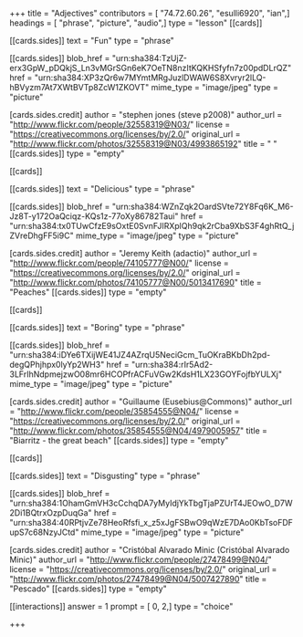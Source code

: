 +++
title = "Adjectives"
contributors = [ "74.72.60.26", "esulli6920", "ian",]
headings = [ "phrase", "picture", "audio",]
type = "lesson"
[[cards]]

[[cards.sides]]
text = "Fun"
type = "phrase"

[[cards.sides]]
blob_href = "urn:sha384:TzUjZ-erx3GpW_pDQkjS_Ln3vMGrSGn6eK7OeTN8nzItKQKHSfyfn7z00pdDLrQZ"
href = "urn:sha384:XP3zQr6w7MYmtMRgJuzlDWAW6S8Xvryr2lLQ-hBVyzm7At7XWtBVTp8ZcW1ZKOVT"
mime_type = "image/jpeg"
type = "picture"

[cards.sides.credit]
author = "stephen jones (steve p2008)"
author_url = "http://www.flickr.com/people/32558319@N03/"
license = "https://creativecommons.org/licenses/by/2.0/"
original_url = "http://www.flickr.com/photos/32558319@N03/4993865192"
title = " "
[[cards.sides]]
type = "empty"

[[cards]]

[[cards.sides]]
text = "Delicious"
type = "phrase"

[[cards.sides]]
blob_href = "urn:sha384:WZnZqk2OardSVte72Y8Fq6K_M6-Jz8T-y172OaQciqz-KQs1z-77oXy86782Taui"
href = "urn:sha384:tx0TUwCfzE9sOxtE0SvnFJIRXplQh9qk2rCba9XbS3F4ghRtQ_jZVreDhgFF5i9C"
mime_type = "image/jpeg"
type = "picture"

[cards.sides.credit]
author = "Jeremy Keith (adactio)"
author_url = "http://www.flickr.com/people/74105777@N00/"
license = "https://creativecommons.org/licenses/by/2.0/"
original_url = "http://www.flickr.com/photos/74105777@N00/5013417690"
title = "Peaches"
[[cards.sides]]
type = "empty"

[[cards]]

[[cards.sides]]
text = "Boring"
type = "phrase"

[[cards.sides]]
blob_href = "urn:sha384:iDYe6TXijWE41JZ4AZrqU5NeciGcm_TuOKraBKbDh2pd-degQPhjhpx0lyYp2WH3"
href = "urn:sha384:rIr5Ad2-3LFrIhNdpmejzwO08mr6HCOPfrACFuVGw2KdsH1LX23GOYFojfbYULXj"
mime_type = "image/jpeg"
type = "picture"

[cards.sides.credit]
author = "Guillaume (Eusebius@Commons)"
author_url = "http://www.flickr.com/people/35854555@N04/"
license = "https://creativecommons.org/licenses/by/2.0/"
original_url = "http://www.flickr.com/photos/35854555@N04/4979005957"
title = "Biarritz - the great beach"
[[cards.sides]]
type = "empty"

[[cards]]

[[cards.sides]]
text = "Disgusting"
type = "phrase"

[[cards.sides]]
blob_href = "urn:sha384:1OhamGmVH3cCchqDA7yMyIdjYkTbgTjaPZUrT4JEOwO_D7W2Di1BQtrxOzpDuqGa"
href = "urn:sha384:40RPtjvZe78HeoRfsfi_x_z5xJgFSBwO9qWzE7DAo0KbTsoFDFupS7c68NzyJCtd"
mime_type = "image/jpeg"
type = "picture"

[cards.sides.credit]
author = "Cristóbal Alvarado Minic (Cristóbal Alvarado Minic)"
author_url = "http://www.flickr.com/people/27478499@N04/"
license = "https://creativecommons.org/licenses/by/2.0/"
original_url = "http://www.flickr.com/photos/27478499@N04/5007427890"
title = "Pescado"
[[cards.sides]]
type = "empty"

[[interactions]]
answer = 1
prompt = [ 0, 2,]
type = "choice"

+++
